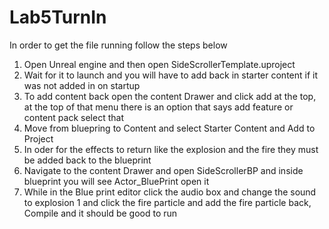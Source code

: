 # Lab5TurnIn
In order to get the file running follow the steps below
1. Open Unreal engine and then open SideScrollerTemplate.uproject
2. Wait for it to launch and you will have to add back in starter content if it was not added in on startup
3. To add content back open the content Drawer and click add at the top, at the top of that menu there is an option that says add feature or content pack select that
4. Move from bluepring to Content and select Starter Content and Add to Project
5. In oder for the effects to return like the explosion and the fire they must be added back to the blueprint
6. Navigate to the content Drawer and open SideScrollerBP and inside blueprint you will see Actor_BluePrint open it
7. While in the Blue print editor click the audio box and change the sound to explosion 1 and click the fire particle and add the fire particle back, Compile and it should be good to run
